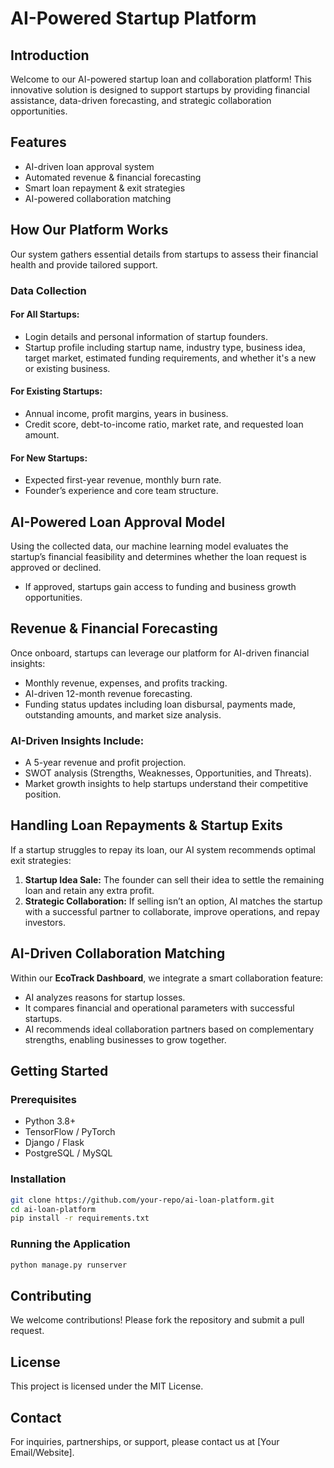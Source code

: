 # AI-Powered Startup Platform



## Introduction
Welcome to our AI-powered startup loan and collaboration platform! This innovative solution is designed to support startups by providing financial assistance, data-driven forecasting, and strategic collaboration opportunities.

## Features
- AI-driven loan approval system
- Automated revenue & financial forecasting
- Smart loan repayment & exit strategies
- AI-powered collaboration matching

## How Our Platform Works
Our system gathers essential details from startups to assess their financial health and provide tailored support.

### Data Collection
#### For All Startups:
- Login details and personal information of startup founders.
- Startup profile including startup name, industry type, business idea, target market, estimated funding requirements, and whether it's a new or existing business.

#### For Existing Startups:
- Annual income, profit margins, years in business.
- Credit score, debt-to-income ratio, market rate, and requested loan amount.

#### For New Startups:
- Expected first-year revenue, monthly burn rate.
- Founder’s experience and core team structure.

## AI-Powered Loan Approval Model
Using the collected data, our machine learning model evaluates the startup’s financial feasibility and determines whether the loan request is approved or declined. 
- If approved, startups gain access to funding and business growth opportunities.

## Revenue & Financial Forecasting
Once onboard, startups can leverage our platform for AI-driven financial insights:
- Monthly revenue, expenses, and profits tracking.
- AI-driven 12-month revenue forecasting.
- Funding status updates including loan disbursal, payments made, outstanding amounts, and market size analysis.

### AI-Driven Insights Include:
- A 5-year revenue and profit projection.
- SWOT analysis (Strengths, Weaknesses, Opportunities, and Threats).
- Market growth insights to help startups understand their competitive position.

## Handling Loan Repayments & Startup Exits
If a startup struggles to repay its loan, our AI system recommends optimal exit strategies:

1. **Startup Idea Sale:** The founder can sell their idea to settle the remaining loan and retain any extra profit.
2. **Strategic Collaboration:** If selling isn’t an option, AI matches the startup with a successful partner to collaborate, improve operations, and repay investors.

## AI-Driven Collaboration Matching
Within our **EcoTrack Dashboard**, we integrate a smart collaboration feature:
- AI analyzes reasons for startup losses.
- It compares financial and operational parameters with successful startups.
- AI recommends ideal collaboration partners based on complementary strengths, enabling businesses to grow together.

## Getting Started
### Prerequisites
- Python 3.8+
- TensorFlow / PyTorch
- Django / Flask
- PostgreSQL / MySQL

### Installation
```bash
git clone https://github.com/your-repo/ai-loan-platform.git
cd ai-loan-platform
pip install -r requirements.txt
```

### Running the Application
```bash
python manage.py runserver
```

## Contributing
We welcome contributions! Please fork the repository and submit a pull request.

## License
This project is licensed under the MIT License.

## Contact
For inquiries, partnerships, or support, please contact us at [Your Email/Website].


 
